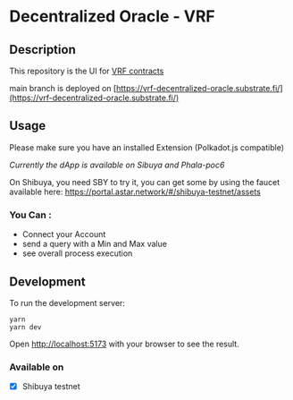# Decentralized Oracle - VRF

## Description

This repository is the UI for [VRF contracts](https://github.com/decentralized-oracles/vrf)

main branch is deployed on [https://vrf-decentralized-oracle.substrate.fi/](https://vrf-decentralized-oracle.substrate.fi/)

## Usage

Please make sure you have an installed Extension (Polkadot.js compatible)

*Currently the dApp is available on Sibuya and Phala-poc6*

On Shibuya, you need SBY to try it, you can get some by using the faucet available here: https://portal.astar.network/#/shibuya-testnet/assets

### You Can :

- Connect your Account
- send a query with a Min and Max value
- see overall process execution

## Development

To run the development server:

```
yarn
yarn dev
```

Open [http://localhost:5173](http://localhost:5173) with your browser to see the result.

### Available on

- [X] Shibuya testnet

